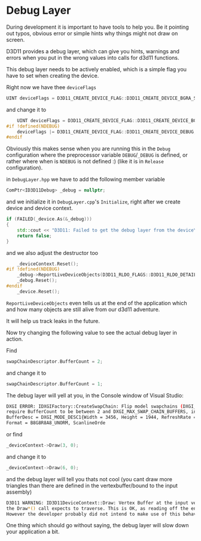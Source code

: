 # Debug Layer

During development it is important to have tools to help you. Be it pointing out typos, obvious error
or simple hints why things might not draw on screen.

D3D11 provides a debug layer, which can give you hints, warnings and errors when you put in the wrong
values into calls for d3d11 functions.

This debug layer needs to be actively enabled, which is a simple flag you have to set when creating
the device.

Right now we have thee `deviceFlags`

```cpp
UINT deviceFlags = D3D11_CREATE_DEVICE_FLAG::D3D11_CREATE_DEVICE_BGRA_SUPPORT;
```

and change it to

```cpp
    UINT deviceFlags = D3D11_CREATE_DEVICE_FLAG::D3D11_CREATE_DEVICE_BGRA_SUPPORT;
#if !defined(NDEBUG)
    deviceFlags |= D3D11_CREATE_DEVICE_FLAG::D3D11_CREATE_DEVICE_DEBUG;
#endif
```

Obviously this makes sense when you are running this in the `Debug` configuration where the preprocessor variable `DEBUG`/`_DEBUG` is defined,
or rather where when is `NDEBUG` is not defined :) (like it is in `Release` configuration).

in `DebugLayer.hpp` we have to add the following member variable

```cpp
ComPtr<ID3D11Debug> _debug = nullptr;
```

and we initialize it in `DebugLayer.cpp`'s `Initialize`, right after we create device and device context.

```cpp
if (FAILED(_device.As(&_debug)))
{
    std::cout << "D3D11: Failed to get the debug layer from the device\n";
    return false;
}
```

and we also adjust the destructor too

```cpp
    _deviceContext.Reset();
#if !defined(NDEBUG)
    _debug->ReportLiveDeviceObjects(D3D11_RLDO_FLAGS::D3D11_RLDO_DETAIL);
    _debug.Reset();
#endif
    _device.Reset();
```

`ReportLiveDeviceObjects` even tells us at the end of the application which and how many objects are still alive from our d3d11 adventure.

It will help us track leaks in the future.

Now try changing the following value to see the actual debug layer in action.

Find

```cpp
swapChainDescriptor.BufferCount = 2;
```

and change it to

```cpp
swapChainDescriptor.BufferCount = 1;
```

The debug layer will yell at you, in the Console window of Visual Studio:

```bash
DXGI ERROR: IDXGIFactory::CreateSwapChain: Flip model swapchains (DXGI_SWAP_EFFECT_FLIP_SEQUENTIAL and DXGI_SWAP_EFFECT_FLIP_DISCARD)
require BufferCount to be between 2 and DXGI_MAX_SWAP_CHAIN_BUFFERS, inclusively. DXGI_SWAP_CHAIN_DESC{ SwapChainType = ..._HWND,
BufferDesc = DXGI_MODE_DESC1{Width = 3456, Height = 1944, RefreshRate = DXGI_RATIONAL{ Numerator = 0, Denominator = 0 },
Format = B8G8R8A8_UNORM, ScanlineOrde
```

or find

```cpp
_deviceContext->Draw(3, 0);
```

and change it to

```cpp
_deviceContext->Draw(6, 0);
```

and the debug layer will tell you thats not cool (you cant draw more triangles than there are defined in the vertexbuffer/bound to the input assembly)

```bash
D3D11 WARNING: ID3D11DeviceContext::Draw: Vertex Buffer at the input vertex slot 0 is not big enough for what
the Draw*() call expects to traverse. This is OK, as reading off the end of the Buffer is defined to return 0.
However the developer probably did not intend to make use of this behavior.  [ EXECUTION WARNING #356: DEVICE_DRAW_VERTEX_BUFFER_TOO_SMALL]
```

One thing which should go without saying, the debug layer will slow down your application a bit.
